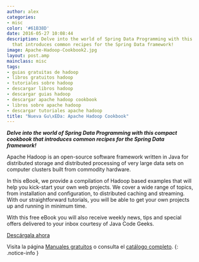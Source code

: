 ```yaml
---
author: alex
categories:
- misc
color: '#61B38D'
date: 2016-05-27 10:08:44
description: Delve into the world of Spring Data Programming with this compact cookbook
  that introduces common recipes for the Spring Data framework!
image: Apache-Hadoop-Cookbook2.jpg
layout: post.amp
mainclass: misc
tags:
- guias gratuitas de hadoop
- libros gratuitos hadoop
- tutoriales sobre hadoop
- descargar libros hadoop
- descargar guias hadoop
- descargar apache hadoop cookbook
- libros sobre apache hadoop
- descargar tutoriales apache hadoop
title: "Nueva Gu\xEDa: Apache Hadoop Cookbook"
---
```


<figure>
<a href="http://elbauldelprogramador.tradepub.com/c/pubRD.mpl?sr=oc&_t=oc:&qf=w_java23&ch=ocsoc"><amp-img on="tap:lightbox1" role="button" tabindex="0" layout="responsive" src="/img/Apache-Hadoop-Cookbook2.jpg" title="{{ page.title }}" alt="{{ page.title }}" width="1200px" height="630px" /></a>
</figure>

___Delve into the world of Spring Data Programming with this compact cookbook that introduces common recipes for the Spring Data framework!___

Apache Hadoop is an open-source software framework written in Java for distributed storage and distributed processing of very large data sets on computer clusters built from commodity hardware.

In this eBook, we provide a compilation of Hadoop based examples that will help you kick-start your own web projects. We cover a wide range of topics, from installation and configuration, to distributed caching and streaming. With our straightforward tutorials, you will be able to get your own projects up and running in minimum time.

With this free eBook you will also receive weekly news, tips and special offers delivered to your inbox courtesy of Java Code Geeks.

<!--more--><!--ad-->
<div class="button-post">
<a href="http://elbauldelprogramador.tradepub.com/c/pubRD.mpl?sr=oc&_t=oc:&qf=w_java23&ch=ocsoc" target="_blank">Descárgala ahora</a>
</div>

Visita la página [Manuales gratuitos][1] o consulta el [catálogo completo][2].
{: .notice-info }

[1]: https://elbauldelprogramador.com/manuales-gratuitos/
[2]: http://elbauldelprogramador.tradepub.com/category/information-technology/1207/ "Catálogo completo de Guías gratuítas "
